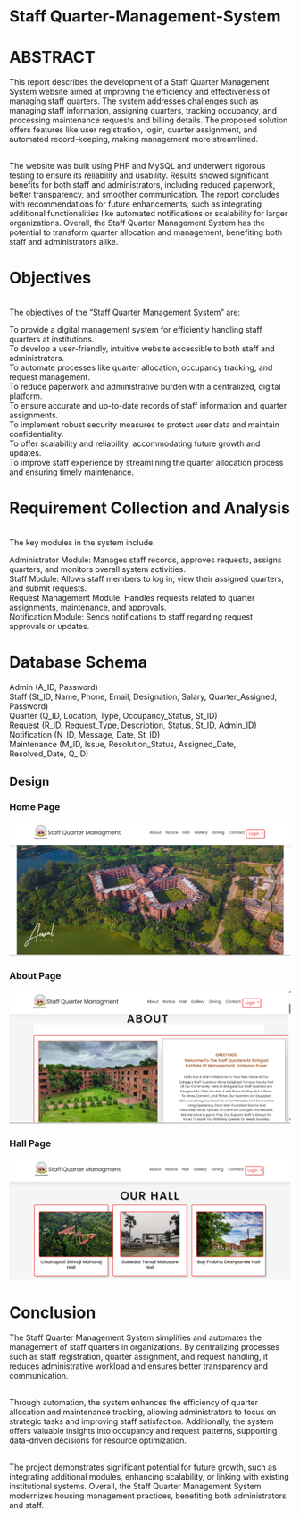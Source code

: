 # Staff Quarter-Management-System

# ABSTRACT
This report describes the development of a Staff Quarter Management System website aimed at improving the efficiency and effectiveness of managing staff quarters. The system addresses challenges such as managing staff information, assigning quarters, tracking occupancy, and processing maintenance requests and billing details. The proposed solution offers features like user registration, login, quarter assignment, and automated record-keeping, making management more streamlined.<br><br>

The website was built using PHP and MySQL and underwent rigorous testing to ensure its reliability and usability. Results showed significant benefits for both staff and administrators, including reduced paperwork, better transparency, and smoother communication. The report concludes with recommendations for future enhancements, such as integrating additional functionalities like automated notifications or scalability for larger organizations. Overall, the Staff Quarter Management System has the potential to transform quarter allocation and management, benefiting both staff and administrators alike.

# Objectives
<br>The objectives of the “Staff Quarter Management System” are:<br>

To provide a digital management system for efficiently handling staff quarters at institutions.<br>
To develop a user-friendly, intuitive website accessible to both staff and administrators.<br>
To automate processes like quarter allocation, occupancy tracking, and request management.<br>
To reduce paperwork and administrative burden with a centralized, digital platform.<br>
To ensure accurate and up-to-date records of staff information and quarter assignments.<br>
To implement robust security measures to protect user data and maintain confidentiality.<br>
To offer scalability and reliability, accommodating future growth and updates.<br>
To improve staff experience by streamlining the quarter allocation process and ensuring timely maintenance.<br>


# Requirement Collection and Analysis
<br>The key modules in the system include:<br>

Administrator Module: Manages staff records, approves requests, assigns quarters, and monitors overall system activities.<br>
Staff Module: Allows staff members to log in, view their assigned quarters, and submit requests.<br>
Request Management Module: Handles requests related to quarter assignments, maintenance, and approvals.<br>
Notification Module: Sends notifications to staff regarding request approvals or updates.<br>


# Database Schema <br>
Admin (A_ID, Password)<br>
Staff (St_ID, Name, Phone, Email, Designation, Salary, Quarter_Assigned, Password)<br>
Quarter (Q_ID, Location, Type, Occupancy_Status, St_ID)<br>
Request (R_ID, Request_Type, Description, Status, St_ID, Admin_ID)<br>
Notification (N_ID, Message, Date, St_ID)<br>
Maintenance (M_ID, Issue, Resolution_Status, Assigned_Date, Resolved_Date, Q_ID)<br>

## Design

### Home Page
<img src="Design/homePage.png">

### About Page
<img src="Design/AboutCollege.png">

### Hall Page
<img src="Design/Halls.png">


# Conclusion <br>
The Staff Quarter Management System simplifies and automates the management of staff quarters in organizations. By centralizing processes such as staff registration, quarter assignment, and request handling, it reduces administrative workload and ensures better transparency and communication.<br><br>

Through automation, the system enhances the efficiency of quarter allocation and maintenance tracking, allowing administrators to focus on strategic tasks and improving staff satisfaction. Additionally, the system offers valuable insights into occupancy and request patterns, supporting data-driven decisions for resource optimization.<br><br>

The project demonstrates significant potential for future growth, such as integrating additional modules, enhancing scalability, or linking with existing institutional systems. Overall, the Staff Quarter Management System modernizes housing management practices, benefiting both administrators and staff.<br><br>

